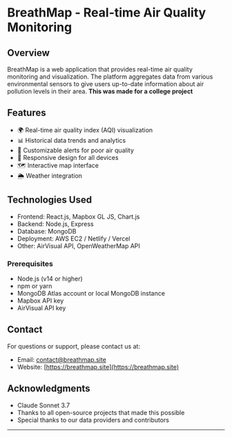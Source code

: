  # BreathMap - Real-time Air Quality Monitoring

## Overview

BreathMap is a web application that provides real-time air quality monitoring and visualization. The platform aggregates data from various environmental sensors to give users up-to-date information about air pollution levels in their area.
**This was made for a college project**
## Features

- 🌍 Real-time air quality index (AQI) visualization
- 📊 Historical data trends and analytics
- 🔔 Customizable alerts for poor air quality
- 📱 Responsive design for all devices
- 🗺️ Interactive map interface
- 🌦️ Weather integration

## Technologies Used

- Frontend: React.js, Mapbox GL JS, Chart.js
- Backend: Node.js, Express
- Database: MongoDB
- Deployment: AWS EC2 / Netlify / Vercel
- Other: AirVisual API, OpenWeatherMap API

### Prerequisites

- Node.js (v14 or higher)
- npm or yarn
- MongoDB Atlas account or local MongoDB instance
- Mapbox API key
- AirVisual API key

## Contact

For questions or support, please contact us at:
- Email: contact@breathmap.site
- Website: [https://breathmap.site](https://breathmap.site)

## Acknowledgments
- Claude Sonnet 3.7 
- Thanks to all open-source projects that made this possible
- Special thanks to our data providers and contributors

---

